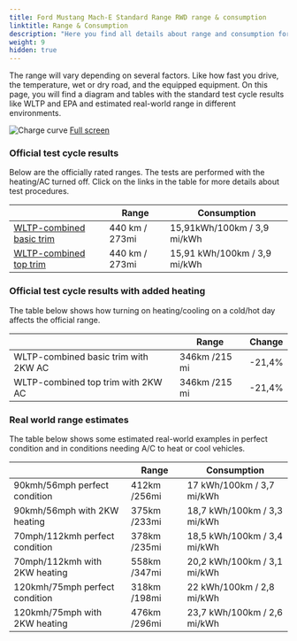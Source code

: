 ```yaml
---
title: Ford Mustang Mach-E Standard Range RWD range & consumption
linktitle: Range & Consumption
description: "Here you find all details about range and consumption for Ford Mustang Mach-E Standard Range RWD."
weight: 9
hidden: true
---
```

<!-- markdownlint-disable MD033 -->
<object type="image/svg+xml" data="../modelnavigation.svg"></object>

The range will vary depending on several factors. Like how fast you drive, the temperature, wet or dry road, and the equipped equipment. On this page, you will find a diagram and tables with the standard test cycle results like WLTP and EPA and estimated real-world range in different environments. 

![Charge curve](../range.svg  "Range information")
[Full screen](../range.svg)

### Official test cycle results

Below are the officially rated ranges. The tests are performed with the heating/AC turned off. Click on the links in the table for more details about test procedures. 

| | Range  | Consumption  |
|----|-----|------|
| [WLTP-combined basic trim](../../../../../guides/understandingrange/wltp/) | 440 km / 273mi |15,91kWh/100km / 3,9 mi/kWh | 
| [WLTP-combined top trim](../../../../../guides/understandingrange/wltp/) | 440 km / 273mi | 15,91 kWh/100km / 3,9 mi/kWh | 

### Official test cycle results with added heating

The table below shows how turning on heating/cooling on a cold/hot day affects the official range. 

| | Range  | Change  |
|----|-----|------|
| WLTP-combined basic trim with 2KW AC | 346km /215 mi | -21,4%|
| WLTP-combined top trim with 2KW AC | 346km /215 mi | -21,4%|

### Real world range estimates

The table below shows some estimated real-world examples in perfect condition and in conditions needing A/C to heat or cool vehicles. 

| | Range  | Consumption  |
|----|-----|------|
| 90kmh/56mph perfect condition | 412km /256mi| 17 kWh/100km / 3,7 mi/kWh |
| 90kmh/56mph with 2KW heating | 375km /233mi| 18,7 kWh/100km / 3,3 mi/kWh |
| 70mph/112kmh perfect condition | 378km /235mi| 18,5 kWh/100km / 3,4 mi/kWh|
| 70mph/112kmh with 2KW heating | 558km /347mi| 20,2 kWh/100km / 3,1 mi/kWh  |
| 120kmh/75mph perfect condition | 318km /198mi| 22 kWh/100km / 2,8 mi/kWh |
| 120kmh/75mph with 2KW heating | 476km /296mi| 23,7 kWh/100km / 2,6 mi/kWh |
